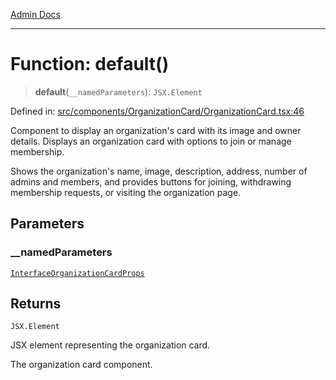 [Admin Docs](/)

***

# Function: default()

> **default**(`__namedParameters`): `JSX.Element`

Defined in: [src/components/OrganizationCard/OrganizationCard.tsx:46](https://github.com/PalisadoesFoundation/talawa-admin/blob/main/src/components/OrganizationCard/OrganizationCard.tsx#L46)

Component to display an organization's card with its image and owner details.
Displays an organization card with options to join or manage membership.

Shows the organization's name, image, description, address, number of admins and members,
and provides buttons for joining, withdrawing membership requests, or visiting the organization page.

## Parameters

### \_\_namedParameters

[`InterfaceOrganizationCardProps`](../../../../types/Organization/interface/interfaces/InterfaceOrganizationCardProps.md)

## Returns

`JSX.Element`

JSX element representing the organization card.

The organization card component.
